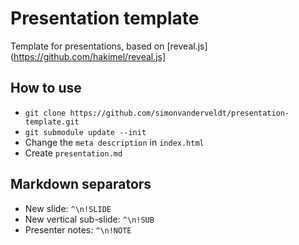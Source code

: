 # Presentation template

Template for presentations, based on [reveal.js](https://github.com/hakimel/reveal.js]

## How to use
- `git clone https://github.com/simonvanderveldt/presentation-template.git`
- `git submodule update --init`
- Change the `meta description` in `index.html`
- Create `presentation.md`

## Markdown separators
- New slide: `^\n!SLIDE`
- New vertical sub-slide: `^\n!SUB`
- Presenter notes: `^\n!NOTE`
